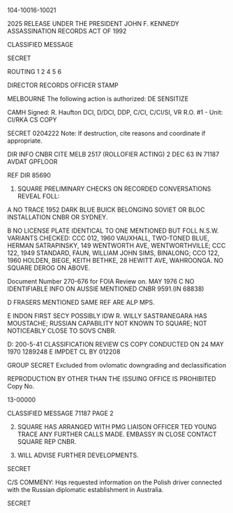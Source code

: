 104-10016-10021

2025 RELEASE UNDER THE PRESIDENT JOHN F. KENNEDY ASSASSINATION RECORDS ACT OF 1992

CLASSIFIED MESSAGE

SECRET

ROUTING
1
2
4
5
6

DIRECTOR
RECORDS OFFICER STAMP

MELBOURNE
The following action is authorized: DE SENSITIZE

CAMH
Signed: R. Haufton
DCI, D/DCI, DDP, C/CI, C/CI/SI, VR
R.O. #1 - Unit: CI/RKA
CS COPY

SECRET 0204222
Note: If destruction, cite reasons and coordinate if appropriate.

DIR INFO CNBR CITE MELB 2517 (ROLLOFIER ACTING)
2 DEC 63 IN 71187
AVDAT GPFLOOR

REF DIR 85690

1. SQUARE PRELIMINARY CHECKS ON RECORDED CONVERSATIONS REVEAL FOLL:

A NO TRACE 1952 DARK BLUE BUICK BELONGING SOVIET OR BLOC INSTALLATION CNBR OR SYDNEY.

B NO LICENSE PLATE IDENTICAL TO ONE MENTIONED BUT FOLL N.S.W. VARIANTS CHECKED: CCC 012, 1960 VAUXHALL, TWO-TONED BLUE, HERMAN SATRAPINSKY, 149 WENTWORTH AVE, WENTWORTHVILLE; CCC 122, 1949 STANDARD, FAUN, WILLIAM JOHN SIMS, BINALONG; CCO 122, 1960 HOLDEN, BIEGE, KEITH BETHKE, 28 HEWITT AVE, WAHROONGA. NO SQUARE DEROG ON ABOVE.

Document Number 270-676 for FOIA Review on. MAY 1976
C NO IDENTIFIABLE INFO ON AUSSIE MENTIONED CNBR 9591.(IN 68838)

D FRASERS MENTIONED SAME REF ARE ALP MPS.

E INDON FIRST SECY POSSIBLY IDW R. WILLY SASTRANEGARA HAS MOUSTACHE; RUSSIAN CAPABILITY NOT KNOWN TO SQUARE; NOT NOTICEABLY CLOSE TO SOVS CNBR.

D: 200-5-41
CLASSIFICATION REVIEW
CS COPY CONDUCTED ON 24 MAY 1970 1289248
E IMPDET CL BY 012208

GROUP
SECRET
Excluded from ovlomatic downgrading and declassification

REPRODUCTION BY OTHER THAN THE ISSUING OFFICE IS PROHIBITED
Copy No.

13-00000

CLASSIFIED MESSAGE 71187 PAGE 2

2. SQUARE HAS ARRANGED WITH PMG LIAISON OFFICER TED YOUNG TRACE ANY FURTHER CALLS MADE. EMBASSY IN CLOSE CONTACT SQUARE REP CNBR.

3. WILL ADVISE FURTHER DEVELOPMENTS.

SECRET

C/S COMMENY: Hqs requested information on the Polish driver connected with the Russian diplomatic establishment in Australia.

SECRET
